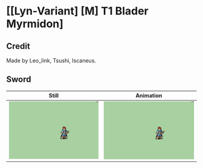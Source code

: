 # [\[Lyn-Variant\] \[M\] T1 Blader Myrmidon]

## Credit

Made by Leo_link, Tsushi, Iscaneus.
	
## Sword

| Still | Animation |
| :---: | :-------: |
| ![Sword still](./Sword_000.png) | ![Sword animation](./Sword.gif) |
